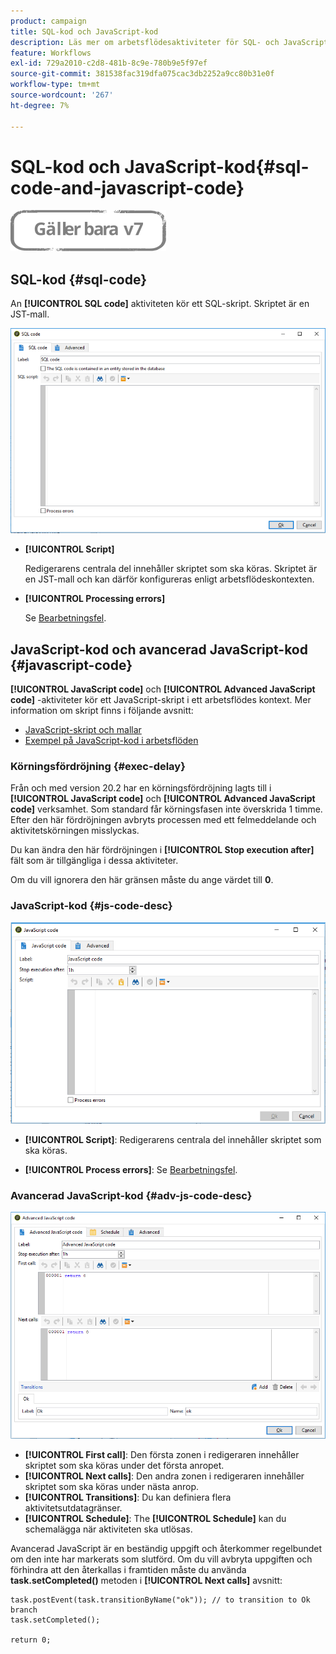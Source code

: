 ```yaml
---
product: campaign
title: SQL-kod och JavaScript-kod
description: Läs mer om arbetsflödesaktiviteter för SQL- och JavaScript-koder
feature: Workflows
exl-id: 729a2010-c2d8-481b-8c9e-780b9e5f97ef
source-git-commit: 381538fac319dfa075cac3db2252a9cc80b31e0f
workflow-type: tm+mt
source-wordcount: '267'
ht-degree: 7%

---
```


# SQL-kod och JavaScript-kod{#sql-code-and-javascript-code}

![](../../assets/v7-only.svg)

## SQL-kod {#sql-code}

An **[!UICONTROL SQL code]** aktiviteten kör ett SQL-skript. Skriptet är en JST-mall.

![](assets/sql_code.png)

* **[!UICONTROL Script]**

   Redigerarens centrala del innehåller skriptet som ska köras. Skriptet är en JST-mall och kan därför konfigureras enligt arbetsflödeskontexten.

* **[!UICONTROL Processing errors]**

   Se [Bearbetningsfel](monitoring-workflow-execution.md#processing-errors).

## JavaScript-kod och avancerad JavaScript-kod {#javascript-code}

**[!UICONTROL JavaScript code]** och **[!UICONTROL Advanced JavaScript code]** -aktiviteter kör ett JavaScript-skript i ett arbetsflödes kontext. Mer information om skript finns i följande avsnitt:

* [JavaScript-skript och mallar](javascript-scripts-and-templates.md)
* [Exempel på JavaScript-kod i arbetsflöden](javascript-in-workflows.md)

### Körningsfördröjning {#exec-delay}

Från och med version 20.2 har en körningsfördröjning lagts till i **[!UICONTROL JavaScript code]** och **[!UICONTROL Advanced JavaScript code]** verksamhet. Som standard får körningsfasen inte överskrida 1 timme. Efter den här fördröjningen avbryts processen med ett felmeddelande och aktivitetskörningen misslyckas.

Du kan ändra den här fördröjningen i **[!UICONTROL Stop execution after]** fält som är tillgängliga i dessa aktiviteter.

Om du vill ignorera den här gränsen måste du ange värdet till **0**.

### JavaScript-kod {#js-code-desc}

![](assets/javascript_code.png)

* **[!UICONTROL Script]**: Redigerarens centrala del innehåller skriptet som ska köras.

* **[!UICONTROL Process errors]**: Se [Bearbetningsfel](monitoring-workflow-execution.md#processing-errors).

### Avancerad JavaScript-kod {#adv-js-code-desc}

![](assets/advanced_javascript_code.png)

* **[!UICONTROL First call]**: Den första zonen i redigeraren innehåller skriptet som ska köras under det första anropet.
* **[!UICONTROL Next calls]**: Den andra zonen i redigeraren innehåller skriptet som ska köras under nästa anrop.
* **[!UICONTROL Transitions]**: Du kan definiera flera aktivitetsutdatagränser.
* **[!UICONTROL Schedule]**: The **[!UICONTROL Schedule]** kan du schemalägga när aktiviteten ska utlösas.

Avancerad JavaScript är en beständig uppgift och återkommer regelbundet om den inte har markerats som slutförd. Om du vill avbryta uppgiften och förhindra att den återkallas i framtiden måste du använda **task.setCompleted()** metoden i **[!UICONTROL Next calls]** avsnitt:

```
task.postEvent(task.transitionByName("ok")); // to transition to Ok branch
task.setCompleted();

return 0;
```
